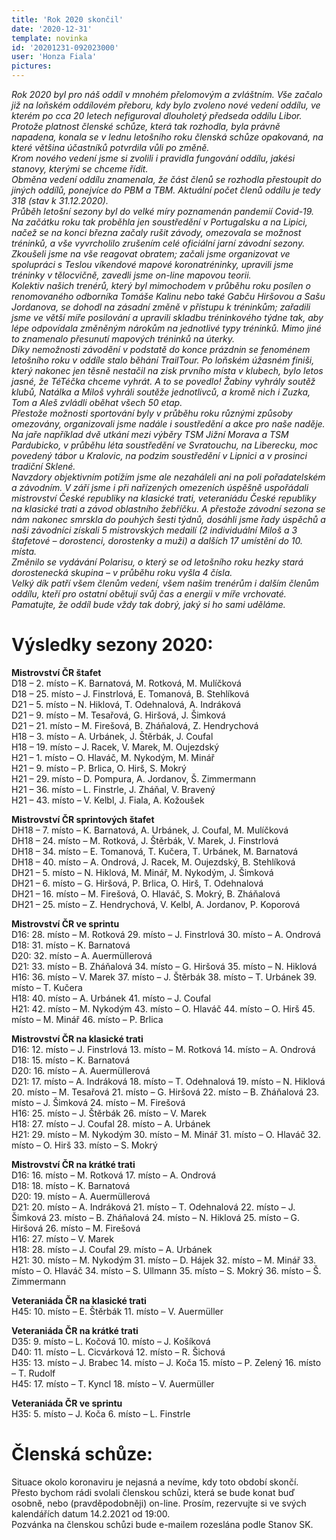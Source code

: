 ```yaml
---
title: 'Rok 2020 skončil'
date: '2020-12-31'
template: novinka
id: '20201231-092023000'
user: 'Honza Fiala'
pictures:
---
```

*Rok 2020 byl pro náš oddíl v mnohém přelomovým a zvláštním. Vše začalo již na loňském oddílovém přeboru, kdy bylo zvoleno nové vedení oddílu, ve kterém po cca 20 letech nefiguroval dlouholetý předseda oddílu Libor. Protože platnost členské schůze, která tak rozhodla, byla právně napadena, konala se v lednu letošního roku členská schůze opakovaná, na které většina účastníků potvrdila vůli po změně.  
Krom nového vedení jsme si zvolili i pravidla fungování oddílu, jakési stanovy, kterými se chceme řídit.  
Obměna vedení oddílu znamenala, že část členů se rozhodla přestoupit do jiných oddílů, ponejvíce do PBM a TBM. Aktuální počet členů oddílu je tedy 318 (stav k 31.12.2020).  
Průběh letošní sezony byl do velké míry poznamenán pandemií Covid-19. Na začátku roku tak proběhla jen soustředění v Portugalsku a na Lipici, načež se na konci března začaly rušit závody, omezovala se možnost tréninků, a vše vyvrcholilo zrušením celé oficiální jarní závodní sezony.  
Zkoušeli jsme na vše reagovat obratem; začali jsme organizovat ve spolupráci s Teslou víkendové mapové koronatréninky, upravili jsme tréninky v tělocvičně, zavedli jsme on-line mapovou teorii.  
Kolektiv našich trenérů, který byl mimochodem v průběhu roku posílen o renomovaného odborníka Tomáše Kalinu nebo také Gabču Hiršovou a Sašu Jordanova, se dohodl na zásadní změně v přístupu k tréninkům; zařadili jsme ve větší míře posilování a upravili skladbu tréninkového týdne tak, aby lépe odpovídala změněným nárokům na jednotlivé typy tréninků. Mimo jiné to znamenalo přesunutí mapových tréninků na úterky.  
Díky nemožnosti závodění v podstatě do konce prázdnin se fenoménem letošního roku v oddíle stalo běhání TrailTour. Po loňském úžasném finiši, který nakonec jen těsně nestačil na zisk prvního místa v klubech, bylo letos jasné, že TéTéčka chceme vyhrát. A to se povedlo! Žabiny vyhrály soutěž klubů, Natálka a Miloš vyhráli soutěže jednotlivců, a kromě nich i Zuzka, Tom a Aleš zvládli oběhat všech 50 etap.  
Přestože možnosti sportování byly v průběhu roku různými způsoby omezovány, organizovali jsme nadále i soustředění a akce pro naše naděje. Na jaře například dvě utkání mezi výběry TSM Jižní Morava a TSM Pardubicko, v průběhu léta soustředění ve Svratouchu, na Liberecku, moc povedený tábor u Kralovic, na podzim soustředění v Lipnici a v prosinci tradiční Sklené.  
Navzdory objektivním potížím jsme ale nezaháleli ani na poli pořadatelském a závodním. V září jsme i při nařízených omezeních úspěšně uspořádali mistrovství České republiky na klasické trati, veteraniádu České republiky na klasické trati a závod oblastního žebříčku. A přestože závodní sezona se nám nakonec smrskla do pouhých šesti týdnů, dosáhli jsme řady úspěchů a naši závodníci získali 5 mistrovských medailí (2 individuální Miloš a 3 štafetové – dorostenci, dorostenky a muži) a dalších 17 umístění do 10. místa.  
Změnilo se vydávání Polarisu, o který se od letošního roku hezky stará dorostenecká skupina – v průběhu roku vyšla 4 čísla.  
Velký dík patří všem členům vedení, všem našim trenérům i dalším členům oddílu, kteří pro ostatní obětují svůj čas a energii v míře vrchovaté. Pamatujte, že oddíl bude vždy tak dobrý, jaký si ho sami uděláme.*

# Výsledky sezony 2020:

**Mistrovství ČR štafet**  
D18 – 2. místo – K. Barnatová, M. Rotková, M. Mulíčková  
D18 – 25. místo – J. Finstrlová, E. Tomanová, B. Stehlíková  
D21 – 5. místo – N. Hiklová, T. Odehnalová, A. Indráková  
D21 – 9. místo – M. Tesařová, G. Hiršová, J. Šimková  
D21 – 21. místo – M. Firešová, B. Zháňalová, Z. Hendrychová  
H18 – 3. místo – A. Urbánek, J. Štěrbák, J. Coufal  
H18 – 19. místo – J. Racek, V. Marek, M. Oujezdský  
H21 – 1. místo – O. Hlaváč, M. Nykodým, M. Minář  
H21 – 9. místo – P. Brlica, O. Hirš, S. Mokrý  
H21 – 29. místo – D. Pompura, A. Jordanov, Š. Zimmermann  
H21 – 36. místo – L. Finstrle, J. Zháňal, V. Bravený  
H21 – 43. místo – V. Kelbl, J. Fiala, A. Kožoušek

**Mistrovství ČR sprintových štafet**  
DH18 – 7. místo – K. Barnatová, A. Urbánek, J. Coufal, M. Mulíčková  
DH18 – 24. místo – M. Rotková, J. Štěrbák, V. Marek, J. Finstrlová  
DH18 – 34. místo – E. Tomanová, T. Kučera, T. Urbánek, M. Barnatová  
DH18 – 40. místo – A. Ondrová, J. Racek, M. Oujezdský, B. Stehlíková  
DH21 – 5. místo – N. Hiklová, M. Minář, M. Nykodým, J. Šimková  
DH21 – 6. místo – G. Hiršová, P. Brlica, O. Hirš, T. Odehnalová  
DH21 – 16. místo – M. Firešová, O. Hlaváč, S. Mokrý, B. Zháňalová  
DH21 – 25. místo – Z. Hendrychová, V. Kelbl, A. Jordanov, P. Koporová

**Mistrovství ČR ve sprintu**  
D16:
28.  místo – M. Rotková
29.  místo – J. Finstrlová
30.  místo – A. Ondrová  
D18:
31.  místo – K. Barnatová  
D20:
32.  místo – A. Auermüllerová  
D21:
33.  místo – B. Zháňalová
34.  místo – G. Hiršová
35.  místo – N. Hiklová  
H16:
36.  místo – V. Marek
37.  místo – J. Štěrbák
38.  místo – T. Urbánek
39.  místo – T. Kučera  
H18:
40.  místo – A. Urbánek
41.  místo – J. Coufal  
H21:
42.  místo – M. Nykodým
43.  místo – O. Hlaváč
44.  místo – O. Hirš
45.  místo – M. Minář
46.  místo – P. Brlica

**Mistrovství ČR na klasické trati**  
D16:
12.  místo – J. Finstrlová
13.  místo – M. Rotková
14.  místo – A. Ondrová  
D18:
15.  místo – K. Barnatová  
D20:
16.  místo – A. Auermüllerová  
D21:
17.  místo – A. Indráková
18.  místo – T. Odehnalová
19.  místo – N. Hiklová
20.  místo – M. Tesařová
21.  místo – G. Hiršová
22.  místo – B. Zháňalová
23.  místo – J. Šimková
24.  místo – M. Firešová  
H16:
25.  místo – J. Štěrbák
26.  místo – V. Marek  
H18:
27.  místo – J. Coufal
28.  místo – A. Urbánek  
H21:
29.  místo – M. Nykodým
30.  místo – M. Minář
31.  místo – O. Hlaváč
32.  místo – O. Hirš
33.  místo – S. Mokrý

**Mistrovství ČR na krátké trati**  
D16:
16.  místo – M. Rotková
17.  místo – A. Ondrová  
D18:
18.  místo – K. Barnatová  
D20:
19.  místo – A. Auermüllerová  
D21:
20.  místo – A. Indráková
21.  místo – T. Odehnalová
22.  místo – J. Šimková
23.  místo – B. Zháňalová
24.  místo – N. Hiklová
25.  místo – G. Hiršová
26.  místo – M. Firešová  
H16:
27.  místo – V. Marek  
H18:
28.  místo – J. Coufal
29.  místo – A. Urbánek  
H21:
30.  místo – M. Nykodým
31.  místo – D. Hájek
32.  místo – M. Minář
33.  místo – O. Hlaváč
34.  místo – S. Ullmann
35.  místo – S. Mokrý
36.  místo – Š. Zimmermann

**Veteraniáda ČR na klasické trati**  
H45:
10.  místo – E. Štěrbák
11.  místo – V. Auermüller

**Veteraniáda ČR na krátké trati**  
D35:
9.  místo – L. Kočová
10.  místo – J. Košíková  
D40:
11.  místo – L. Cicvárková
12.  místo – R. Šichová  
H35:
13.  místo – J. Brabec
14.  místo – J. Koča
15.  místo – P. Zelený
16.  místo – T. Rudolf  
H45:
17.  místo – T. Kyncl
18.  místo – V. Auermüller

**Veteraniáda ČR ve sprintu**  
H35:
5.  místo – J. Koča
6.  místo – L. Finstrle

# Členská schůze:

Situace okolo koronaviru je nejasná a nevíme, kdy toto období skončí. Přesto bychom rádi svolali členskou schůzi, která se bude konat buď osobně, nebo (pravděpodobněji) on-line. Prosím, rezervujte si ve svých kalendářích datum 14.2.2021 od 19:00.  
Pozvánka na členskou schůzi bude e-mailem rozeslána podle Stanov SK.
